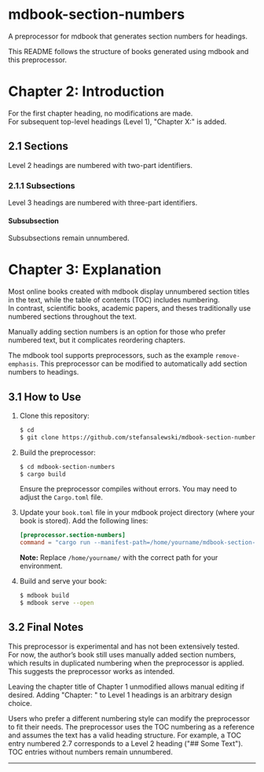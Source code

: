 # mdbook-section-numbers

A preprocessor for mdbook that generates section numbers for headings.

This README follows the structure of books generated using mdbook and this preprocessor.

# Chapter 2: Introduction

For the first chapter heading, no modifications are made.  
For subsequent top-level headings (Level 1), "Chapter X:" is added.

## 2.1 Sections

Level 2 headings are numbered with two-part identifiers.

### 2.1.1 Subsections

Level 3 headings are numbered with three-part identifiers.

#### Subsubsection

Subsubsections remain unnumbered.

# Chapter 3: Explanation

Most online books created with mdbook display unnumbered section titles in the text, while the table of contents (TOC) includes numbering.  
In contrast, scientific books, academic papers, and theses traditionally use numbered sections throughout the text.

Manually adding section numbers is an option for those who prefer numbered text, but it complicates reordering chapters.  

The mdbook tool supports preprocessors, such as the example `remove-emphasis`. This preprocessor can be modified to automatically add section numbers to headings.

## 3.1 How to Use

1. Clone this repository:

   ```bash
   $ cd
   $ git clone https://github.com/stefansalewski/mdbook-section-numbers.git
   ```

2. Build the preprocessor:

   ```bash
   $ cd mdbook-section-numbers
   $ cargo build
   ```

   Ensure the preprocessor compiles without errors. You may need to adjust the `Cargo.toml` file.

3. Update your `book.toml` file in your mdbook project directory (where your book is stored). Add the following lines:

   ```toml
   [preprocessor.section-numbers]
   command = "cargo run --manifest-path=/home/yourname/mdbook-section-numbers/Cargo.toml --locked"
   ```

   **Note:** Replace `/home/yourname/` with the correct path for your environment.

4. Build and serve your book:

   ```bash
   $ mdbook build
   $ mdbook serve --open
   ```

## 3.2 Final Notes

This preprocessor is experimental and has not been extensively tested.  
For now, the author’s book still uses manually added section numbers, which results in duplicated numbering when the preprocessor is applied. This suggests the preprocessor works as intended.

Leaving the chapter title of Chapter 1 unmodified allows manual editing if desired. Adding "Chapter: " to Level 1 headings is an arbitrary design choice.  

Users who prefer a different numbering style can modify the preprocessor to fit their needs. The preprocessor uses the TOC numbering as a reference and assumes the text has a valid heading structure. For example, a TOC entry numbered 2.7 corresponds to a Level 2 heading ("## Some Text"). TOC entries without numbers remain unnumbered.

--- 



